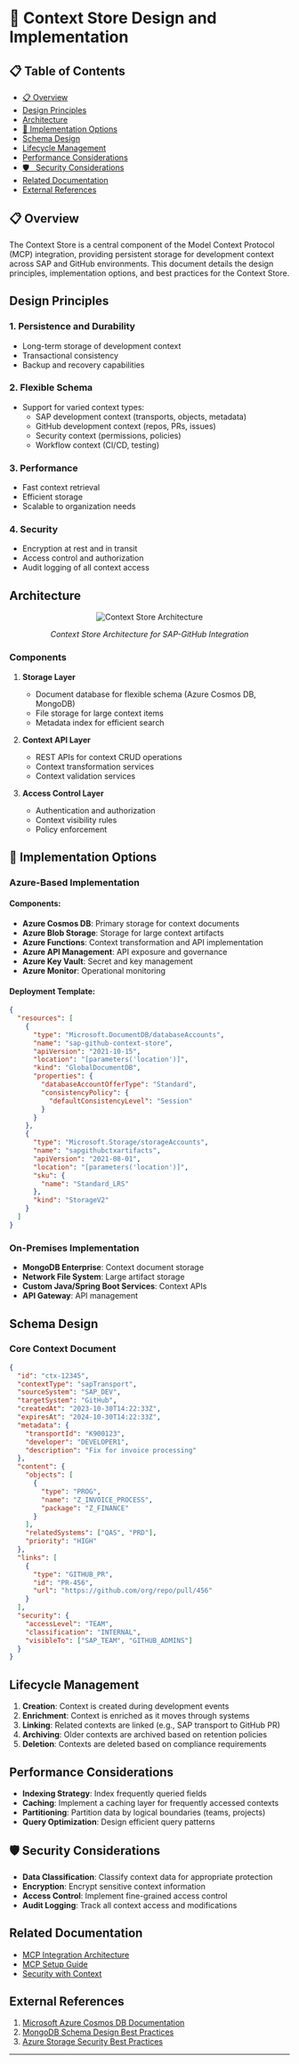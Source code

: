 # 📄 Context Store Design and Implementation

## 📋 Table of Contents

- [📋 Overview](#overview)
- [Design Principles](#design-principles)
- [Architecture](#architecture)
- [🔧 Implementation Options](#implementation-options)
- [Schema Design](#schema-design)
- [Lifecycle Management](#lifecycle-management)
- [Performance Considerations](#performance-considerations)
- [🛡
️ ️ Security Considerations](#security-considerations)
- [Related Documentation](#related-documentation)
- [External References](#external-references)


## 📋 Overview

The Context Store is a central component of the Model Context Protocol (MCP) integration, providing persistent storage for development context across SAP and GitHub environments. This document details the design principles, implementation options, and best practices for the Context Store.

## Design Principles

### 1. Persistence and Durability

- Long-term storage of development context
- Transactional consistency
- Backup and recovery capabilities

### 2. Flexible Schema

- Support for varied context types:
  - SAP development context (transports, objects, metadata)
  - GitHub development context (repos, PRs, issues)
  - Security context (permissions, policies)
  - Workflow context (CI/CD, testing)

### 3. Performance

- Fast context retrieval
- Efficient storage
- Scalable to organization needs

### 4. Security

- Encryption at rest and in transit
- Access control and authorization
- Audit logging of all context access

## Architecture

<div align="center">
  
![Context Store Architecture](../../../assets/images/architecture/context-store.svg)
  
  *Context Store Architecture for SAP-GitHub Integration*
</div>

### Components

1. **Storage Layer**
   - Document database for flexible schema (Azure Cosmos DB, MongoDB)
   - File storage for large context items
   - Metadata index for efficient search

2. **Context API Layer**
   - REST APIs for context CRUD operations
   - Context transformation services
   - Context validation services

3. **Access Control Layer**
   - Authentication and authorization
   - Context visibility rules
   - Policy enforcement

## 🔧 Implementation Options

### Azure-Based Implementation

#### Components:

- **Azure Cosmos DB**: Primary storage for context documents
- **Azure Blob Storage**: Storage for large context artifacts
- **Azure Functions**: Context transformation and API implementation
- **Azure API Management**: API exposure and governance
- **Azure Key Vault**: Secret and key management
- **Azure Monitor**: Operational monitoring

#### Deployment Template:

```json
{
  "resources": [
    {
      "type": "Microsoft.DocumentDB/databaseAccounts",
      "name": "sap-github-context-store",
      "apiVersion": "2021-10-15",
      "location": "[parameters('location')]",
      "kind": "GlobalDocumentDB",
      "properties": {
        "databaseAccountOfferType": "Standard",
        "consistencyPolicy": {
          "defaultConsistencyLevel": "Session"
        }
      }
    },
    {
      "type": "Microsoft.Storage/storageAccounts",
      "name": "sapgithubctxartifacts",
      "apiVersion": "2021-08-01",
      "location": "[parameters('location')]",
      "sku": {
        "name": "Standard_LRS"
      },
      "kind": "StorageV2"
    }
  ]
}
```

### On-Premises Implementation

- **MongoDB Enterprise**: Context document storage
- **Network File System**: Large artifact storage
- **Custom Java/Spring Boot Services**: Context APIs
- **API Gateway**: API management

## Schema Design

### Core Context Document

```json
{
  "id": "ctx-12345",
  "contextType": "sapTransport",
  "sourceSystem": "SAP_DEV",
  "targetSystem": "GitHub",
  "createdAt": "2023-10-30T14:22:33Z",
  "expiresAt": "2024-10-30T14:22:33Z",
  "metadata": {
    "transportId": "K900123",
    "developer": "DEVELOPER1",
    "description": "Fix for invoice processing"
  },
  "content": {
    "objects": [
      {
        "type": "PROG",
        "name": "Z_INVOICE_PROCESS",
        "package": "Z_FINANCE"
      }
    ],
    "relatedSystems": ["QAS", "PRD"],
    "priority": "HIGH"
  },
  "links": [
    {
      "type": "GITHUB_PR",
      "id": "PR-456",
      "url": "https://github.com/org/repo/pull/456"
    }
  ],
  "security": {
    "accessLevel": "TEAM",
    "classification": "INTERNAL",
    "visibleTo": ["SAP_TEAM", "GITHUB_ADMINS"]
  }
}
```

## Lifecycle Management

1. **Creation**: Context is created during development events
2. **Enrichment**: Context is enriched as it moves through systems
3. **Linking**: Related contexts are linked (e.g., SAP transport to GitHub PR)
4. **Archiving**: Older contexts are archived based on retention policies
5. **Deletion**: Contexts are deleted based on compliance requirements

## Performance Considerations

- **Indexing Strategy**: Index frequently queried fields
- **Caching**: Implement a caching layer for frequently accessed contexts
- **Partitioning**: Partition data by logical boundaries (teams, projects)
- **Query Optimization**: Design efficient query patterns

## 🛡️ Security Considerations

- **Data Classification**: Classify context data for appropriate protection
- **Encryption**: Encrypt sensitive context information
- **Access Control**: Implement fine-grained access control
- **Audit Logging**: Track all context access and modifications

## Related Documentation

- [MCP Integration Architecture](./mcp-integration.md)
- [MCP Setup Guide](../implementation/mcp-setup-guide.md)
- [Security with Context](../security/context-aware-security.md)

## External References

1. [Microsoft Azure Cosmos DB Documentation](https://learn.microsoft.com/en-us/azure/cosmos-db/)
2. [MongoDB Schema Design Best Practices](https://www.mongodb.com/developer/products/mongodb/schema-design-anti-patterns/)
3. [Azure Storage Security Best Practices](https://learn.microsoft.com/en-us/azure/storage/blobs/security-recommendations) 
---


